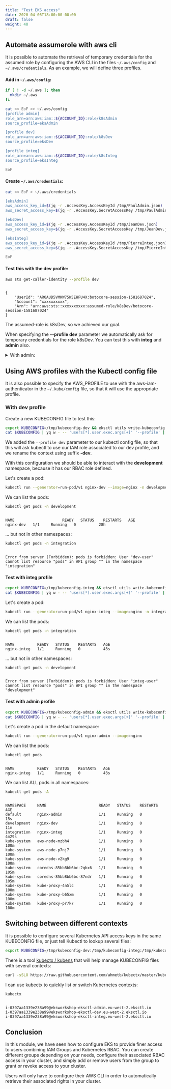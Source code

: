 ```yaml
---
title: "Test EKS access"
date: 2020-04-05T18:00:00-00:00
draft: false
weight: 40
---
```


## Automate assumerole with aws cli

It is possible to automate the retrieval of temporary credentials for the assumed role by configuring the AWS CLI in the files `~/.aws/config` and `~/.aws/credentials`.
As an example, we will define three profiles.

#### Add in `~/.aws/config`:

```bash
if [ ! -d ~/.aws ]; then
  mkdir ~/.aws
fi

cat << EoF >> ~/.aws/config
[profile admin]
role_arn=arn:aws:iam::${ACCOUNT_ID}:role/k8sAdmin
source_profile=eksAdmin

[profile dev]
role_arn=arn:aws:iam::${ACCOUNT_ID}:role/k8sDev
source_profile=eksDev

[profile integ]
role_arn=arn:aws:iam::${ACCOUNT_ID}:role/k8sInteg
source_profile=eksInteg

EoF
```

#### Create `~/.aws/credentials`:

```bash
cat << EoF > ~/.aws/credentials

[eksAdmin]
aws_access_key_id=$(jq -r .AccessKey.AccessKeyId /tmp/PaulAdmin.json)
aws_secret_access_key=$(jq -r .AccessKey.SecretAccessKey /tmp/PaulAdmin.json)

[eksDev]
aws_access_key_id=$(jq -r .AccessKey.AccessKeyId /tmp/JeanDev.json)
aws_secret_access_key=$(jq -r .AccessKey.SecretAccessKey /tmp/JeanDev.json)

[eksInteg]
aws_access_key_id=$(jq -r .AccessKey.AccessKeyId /tmp/PierreInteg.json)
aws_secret_access_key=$(jq -r .AccessKey.SecretAccessKey /tmp/PierreInteg.json)

EoF
```

#### Test this with the dev profile:

```bash
aws sts get-caller-identity --profile dev
```

```output

{
    "UserId": "AROAUD5VMKW75WJEHFU4X:botocore-session-1581687024",
    "Account": "xxxxxxxxxx",
    "Arn": "arn:aws:sts::xxxxxxxxxx:assumed-role/k8sDev/botocore-session-1581687024"
}
```

The assumed-role is k8sDev, so we achieved our goal.

When specifying the **--profile dev** parameter we automatically ask for temporary credentials for the role k8sDev.
You can test this with **integ** and **admin** also.
 
<details>
  <summary>With admin:</summary>
  
```bash
aws sts get-caller-identity --profile admin
{
    "UserId": "AROAUD5VMKW77KXQAL7ZX:botocore-session-1582022121",
    "Account": "xxxxxxxxxx",
    "Arn": "arn:aws:sts::xxxxxxxxxx:assumed-role/k8sAdmin/botocore-session-1582022121"
}
```

> When specifying the **--profile admin** parameter we automatically ask for temporary credentials for the role k8sAdmin
</details>

## Using AWS profiles with the Kubectl config file

It is also possible to specify the AWS_PROFILE to use with the aws-iam-authenticator in the `~/.kube/config` file, so that it will use the appropriate profile.

### With dev profile

Create a new KUBECONFIG file to test this:

```bash
export KUBECONFIG=/tmp/kubeconfig-dev && eksctl utils write-kubeconfig eksworkshop-eksctl
cat $KUBECONFIG | yq w - -- 'users[*].user.exec.args[+]' '--profile' | yq w - -- 'users[*].user.exec.args[+]' 'dev' | sed 's/eksworkshop-eksctl./eksworkshop-eksctl-dev./g' | sponge $KUBECONFIG
```

We added the `--profile dev` parameter to our kubectl config file, so that this will ask kubectl to use our IAM role associated to our dev profile, and we rename the context using suffix **-dev**.

With this configuration we should be able to interact with the **development** namespace, because it has our RBAC role defined.

Let's create a pod:

```bash
kubectl run --generator=run-pod/v1 nginx-dev --image=nginx -n development
```

We can list the pods:

```bash
kubectl get pods -n development
```

```output

NAME                     READY   STATUS    RESTARTS   AGE
nginx-dev   1/1     Running   0          28h
```

... but not in other namespaces:

```bash
kubectl get pods -n integration
```

```output

Error from server (Forbidden): pods is forbidden: User "dev-user" cannot list resource "pods" in API group "" in the namespace "integration"
```

#### Test with integ profile

```bash
export KUBECONFIG=/tmp/kubeconfig-integ && eksctl utils write-kubeconfig eksworkshop-eksctl
cat $KUBECONFIG | yq w - -- 'users[*].user.exec.args[+]' '--profile' | yq w - -- 'users[*].user.exec.args[+]' 'integ' | sed 's/eksworkshop-eksctl./eksworkshop-eksctl-integ./g' | sponge $KUBECONFIG
```

Let's create a pod:

```bash
kubectl run --generator=run-pod/v1 nginx-integ --image=nginx -n integration
```

We can list the pods:

```bash
kubectl get pods -n integration
```

```output

NAME          READY   STATUS    RESTARTS   AGE
nginx-integ   1/1     Running   0          43s
```

... but not in other namespaces:

```bash
kubectl get pods -n development
```

```output

Error from server (Forbidden): pods is forbidden: User "integ-user" cannot list resource "pods" in API group "" in the namespace "development"
```

#### Test with admin profile

```bash
export KUBECONFIG=/tmp/kubeconfig-admin && eksctl utils write-kubeconfig eksworkshop-eksctl
cat $KUBECONFIG | yq w - -- 'users[*].user.exec.args[+]' '--profile' | yq w - -- 'users[*].user.exec.args[+]' 'admin' | sed 's/eksworkshop-eksctl./eksworkshop-eksctl-admin./g' | sponge $KUBECONFIG
```

Let's create a pod in the default namespace:

```bash
kubectl run --generator=run-pod/v1 nginx-admin --image=nginx
```

We can list the pods:

```bash
kubectl get pods
```

```output

NAME          READY   STATUS    RESTARTS   AGE
nginx-integ   1/1     Running   0          43s
```

We can list ALL pods in all namespaces:

```bash
kubectl get pods -A
```

```output

NAMESPACE     NAME                       READY   STATUS    RESTARTS   AGE
default       nginx-admin                1/1     Running   0          15s
development   nginx-dev                  1/1     Running   0          11m
integration   nginx-integ                1/1     Running   0          4m29s
kube-system   aws-node-mzbh4             1/1     Running   0          100m
kube-system   aws-node-p7nj7             1/1     Running   0          100m
kube-system   aws-node-v2kg9             1/1     Running   0          100m
kube-system   coredns-85bb8bb6bc-2qbx6   1/1     Running   0          105m
kube-system   coredns-85bb8bb6bc-87ndr   1/1     Running   0          105m
kube-system   kube-proxy-4n5lc           1/1     Running   0          100m
kube-system   kube-proxy-b65xm           1/1     Running   0          100m
kube-system   kube-proxy-pr7k7           1/1     Running   0          100m
```

## Switching between different contexts

It is possible to configure several Kubernetes API access keys in the same KUBECONFIG file, or just tell Kubectl to lookup several files:

```bash
export KUBECONFIG=/tmp/kubeconfig-dev:/tmp/kubeconfig-integ:/tmp/kubeconfig-admin
```

There is a tool [kubectx / kubens](https://github.com/ahmetb/kubectx) that will help manage KUBECONFIG files with several contexts:

```bash
curl -sSLO https://raw.githubusercontent.com/ahmetb/kubectx/master/kubectx && chmod 755 kubectx && sudo mv kubectx /usr/local/bin
```

I can use kubectx to quickly list or switch Kubernetes contexts:

```bash
kubectx
```

```output

i-0397aa1339e238a99@eksworkshop-eksctl-admin.eu-west-2.eksctl.io
i-0397aa1339e238a99@eksworkshop-eksctl-dev.eu-west-2.eksctl.io
i-0397aa1339e238a99@eksworkshop-eksctl-integ.eu-west-2.eksctl.io
```

## Conclusion

In this module, we have seen how to configure EKS to provide finer access to users combining IAM Groups and Kubernetes RBAC.
You can create different groups depending on your needs, configure their associated RBAC access in your cluster, and simply add or remove users from the group to grant or revoke access to your cluster.

Users will only have to configure their AWS CLI in order to automatically retrieve their associated rights in your cluster.

